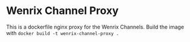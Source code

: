 # Wenrix Channel Proxy

This is a dockerfile nginx proxy for the Wenrix Channels.
Build the image with `docker build -t wenrix-channel-proxy .`
